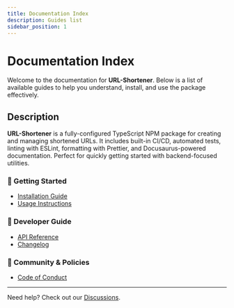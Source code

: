 ```yaml
---
title: Documentation Index
description: Guides list
sidebar_position: 1
---
```


# Documentation Index

Welcome to the documentation for **URL-Shortener**. Below is a list of available
guides to help you understand, install, and use the package effectively.

## Description

**URL-Shortener** is a fully-configured TypeScript NPM package for creating and
managing shortened URLs. It includes built-in CI/CD, automated tests, linting with
ESLint, formatting with Prettier, and Docusaurus-powered documentation. Perfect for
quickly getting started with backend-focused utilities.

### 📌 Getting Started

- [Installation Guide](./INSTALLATION.md)
- [Usage Instructions](./USAGE.md)

### 🔧 Developer Guide

- [API Reference](./API_REFERENCE.md)
- [Changelog](./CHANGELOG.md)

### 📜 Community & Policies

- [Code of Conduct](./CODE_OF_CONDUCT.md)

---

Need help? Check out our
[Discussions](https://github.com/The-Node-Forge/url-shortener/discussions).
